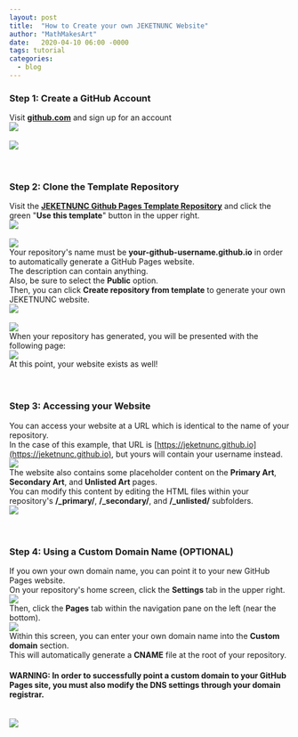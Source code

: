 ```yaml
---
layout: post
title:  "How to Create your own JEKETNUNC Website"
author: "MathMakesArt"
date:   2020-04-10 06:00 -0000
tags: tutorial
categories:
  - blog
---
```

### Step 1: Create a GitHub Account
Visit [**github.com**](https://github.com) and sign up for an account
<br />
<a href="/media/tutorial/jeketnunc/000a-github-homepage.png"><img src="/media/tutorial/jeketnunc/000a-github-homepage.png"></a>
<br />
<br />
<a href="/media/tutorial/jeketnunc/000b-github-create-account.png"><img src="/media/tutorial/jeketnunc/000b-github-create-account.png"></a>
<br />
<br />
<br />
### Step 2: Clone the Template Repository
Visit the [**JEKETNUNC Github Pages Template Repository**](https://github.com/jeketnunc/jeketnunc-github-pages-template) and click the green "**Use this template**" button in the upper right.
<br />
<a href="/media/tutorial/jeketnunc/001-jeketnunc-github-pages-template-use-this-template.png"><img src="/media/tutorial/jeketnunc/001-jeketnunc-github-pages-template-use-this-template.png"></a>
<br />
<br />
<a href="/media/tutorial/jeketnunc/002-create-repo-from-template-blank.png"><img src="/media/tutorial/jeketnunc/002-create-repo-from-template-blank.png"></a>
<br />
Your repository's name must be **your-github-username.github.io** in order to automatically generate a GitHub Pages website.
<br />
The description can contain anything.
<br />
Also, be sure to select the **Public** option.
<br />
Then, you can click **Create repository from template** to generate your own JEKETNUNC website.
<br />
<a href="/media/tutorial/jeketnunc/003-create-repo-from-template-filled-out.png"><img src="/media/tutorial/jeketnunc/003-create-repo-from-template-filled-out.png"></a>
<br />
<br />
<a href="/media/tutorial/jeketnunc/004-generating-your-repository.png"><img src="/media/tutorial/jeketnunc/004-generating-your-repository.png"></a>
<br />
When your repository has generated, you will be presented with the following page:
<br />
<a href="/media/tutorial/jeketnunc/005-newly-created-repository.png"><img src="/media/tutorial/jeketnunc/005-newly-created-repository.png"></a>
<br />
At this point, your website exists as well!
<br />
<br />
<br />
### Step 3: Accessing your Website
You can access your website at a URL which is identical to the name of your repository.
<br />
In the case of this example, that URL is [https://jeketnunc.github.io](https://jeketnunc.github.io), but yours will contain your username instead.
<br />
<a href="/media/tutorial/jeketnunc/006-default-jeketnunc-website.png"><img src="/media/tutorial/jeketnunc/006-default-jeketnunc-website.png"></a>
<br />
The website also contains some placeholder content on the **Primary Art**, **Secondary Art**, and **Unlisted Art** pages.
<br />
You can modify this content by editing the HTML files within your repository's **/_primary/**, **/_secondary/**, and **/_unlisted/** subfolders.
<br />
<a href="/media/tutorial/jeketnunc/007-default-jeketnunc-website-primary.png"><img src="/media/tutorial/jeketnunc/007-default-jeketnunc-website-primary.png"></a>
<br />
<br />
<br />
### Step 4: Using a Custom Domain Name (OPTIONAL)
If you own your own domain name, you can point it to your new GitHub Pages website.
<br />
On your repository's home screen, click the **Settings** tab in the upper right.
<br />
<a href="/media/tutorial/jeketnunc/008-new-repository-from-template-edit-settings.png"><img src="/media/tutorial/jeketnunc/008-new-repository-from-template-edit-settings.png"></a>
<br />
Then, click the **Pages** tab within the navigation pane on the left (near the bottom).
<br />
<a href="/media/tutorial/jeketnunc/009-settings-page-top.png"><img src="/media/tutorial/jeketnunc/009-settings-page-top.png"></a>
<br />
Within this screen, you can enter your own domain name into the **Custom domain** section.
<br />
This will automatically generate a **CNAME** file at the root of your repository.
#### WARNING: In order to successfully point a custom domain to your GitHub Pages site, you must also modify the DNS settings through your domain registrar.
<br />
<a href="/media/tutorial/jeketnunc/010-settings-page-pages-tab.png"><img src="/media/tutorial/jeketnunc/010-settings-page-pages-tab.png"></a>
<br />
